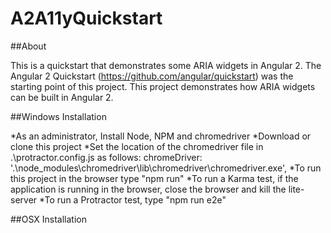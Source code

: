 # A2A11yQuickstart

##About

This is a quickstart that demonstrates some ARIA widgets in Angular 2. The Angular 2 Quickstart (https://github.com/angular/quickstart) was the starting point of this project. This project demonstrates how ARIA widgets can be built in Angular 2.

##Windows Installation

*As an administrator, Install Node, NPM and chromedriver
*Download or clone this project
*Set the location of the chromedriver file in .\protractor.config.js as follows:
chromeDriver: '.\\node_modules\\chromedriver\\lib\\chromedriver\\chromedriver.exe',
*To run this project in the browser type "npm run"
*To run a Karma test, if the application is running in the browser, close the browser and kill the lite-server
*To run a Protractor test, type "npm run e2e"

##OSX Installation







